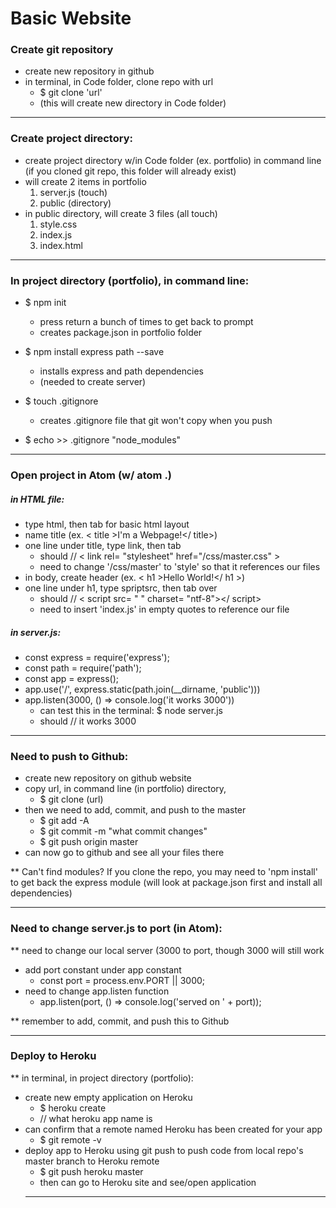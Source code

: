 # Basic Website

### Create git repository
- create new repository in github
- in terminal, in Code folder, clone repo with url
  - $ git clone 'url'
  - (this will create new directory in Code folder)
___

### Create project directory:
- create project directory w/in Code folder (ex. portfolio) in command line (if you cloned git repo, this folder will already exist)
- will create 2 items in portfolio
  1. server.js (touch)
  2. public (directory)
- in public directory, will create 3 files (all touch)
  1. style.css
  2. index.js
  3. index.html
___

### In project directory (portfolio), in command line:


- $ npm init
  - press return a bunch of times to get back to prompt
  - creates package.json in portfolio folder


- $ npm install express path --save
  - installs express and path dependencies
  - (needed to create server)


- $ touch .gitignore
  - creates .gitignore file that git won't copy when you push


- $ echo >> .gitignore "node_modules"
___

### Open project in Atom (w/ atom .)

##### in HTML file:
- type html, then tab for basic html layout
- name title (ex. < title >I'm a Webpage!</ title>)
- one line under title, type link, then tab
  - should // < link rel= "stylesheet" href="/css/master.css" >
  - need to change '/css/master' to 'style' so that it references our files
- in body, create header (ex. < h1 >Hello World!</ h1 >)
- one line under h1, type spriptsrc, then tab over
  - should // < script src= " " charset= "ntf-8"></ script>
  - need to insert 'index.js' in empty quotes to reference our file

##### in server.js:
- const express = require('express');
- const path = require('path');
- const app = express();
- app.use('/', express.static(path.join(__dirname, 'public')))
- app.listen(3000, () => console.log('it works 3000'))
  - can test this in the terminal: $ node server.js
  - should // it works 3000
___

### Need to push to Github:
- create new repository on github website
- copy url, in command line (in portfolio) directory,
  - $ git clone (url)
- then we need to add, commit, and push to the master
  - $ git add -A
  - $ git commit -m "what commit changes"
  - $ git push origin master
- can now go to github and see all your files there

** Can't find modules? If you clone the repo, you may need to 'npm install' to get back the express module (will look at package.json first and install all dependencies)
___

### Need to change server.js to port (in Atom):
** need to change our local server (3000 to port, though 3000 will still work
- add port constant under app constant
  - const port = process.env.PORT || 3000;
- need to change app.listen function
  - app.listen(port, () => console.log('served on ' + port));

** remember to add, commit, and push this to Github
___

### Deploy to Heroku
** in terminal, in project directory (portfolio):
- create new empty application on Heroku
  - $ heroku create
  - // what heroku app name is
- can confirm that a remote named Heroku has been created for your app
  - $ git remote -v
- deploy app to Heroku using git push to push code from local repo's master branch to Heroku remote
  - $ git push heroku master
  - then can go to Heroku site and see/open application
  ___
